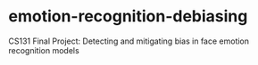 # emotion-recognition-debiasing
CS131 Final Project: Detecting and mitigating bias in face emotion recognition models
